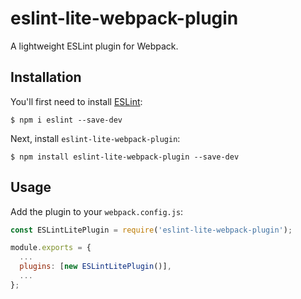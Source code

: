 # eslint-lite-webpack-plugin

A lightweight ESLint plugin for Webpack.

## Installation

You'll first need to install [ESLint](http://eslint.org):

```
$ npm i eslint --save-dev
```

Next, install `eslint-lite-webpack-plugin`:

```
$ npm install eslint-lite-webpack-plugin --save-dev
```

## Usage

Add the plugin to your `webpack.config.js`:

```js
const ESLintLitePlugin = require('eslint-lite-webpack-plugin');

module.exports = {
  ...
  plugins: [new ESLintLitePlugin()],
  ...
};
```
